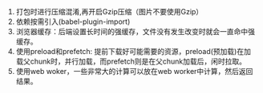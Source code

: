 1.  打包时进行压缩混淆,再开启Gzip压缩（图片不要使用Gzip）
2.  依赖按需引入(babel-plugin-import)
3.  浏览器缓存：后端设置长时间的强缓存，文件没有发生改变时就会一直命中强缓存。
4. 使用preload和prefetch: 提前下载好可能需要的资源，preload(预加载)在加载父chunk时，并行加载，而prefetch则是在父chunk加载后，闲时拉取。
5. 使用web woker，一些非常大的计算可以放在web worker中计算，然后返回结果。

